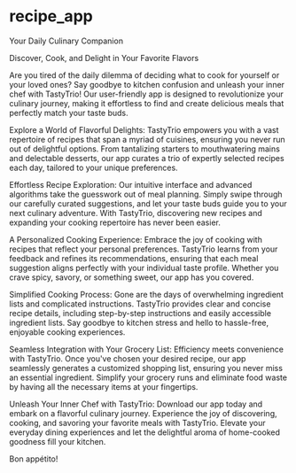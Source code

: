 # recipe_app

Your Daily Culinary Companion

Discover, Cook, and Delight in Your Favorite Flavors

Are you tired of the daily dilemma of deciding what to cook for yourself or your loved ones? Say goodbye to kitchen confusion and unleash your inner chef with TastyTrio! Our user-friendly app is designed to revolutionize your culinary journey, making it effortless to find and create delicious meals that perfectly match your taste buds.

Explore a World of Flavorful Delights:
TastyTrio empowers you with a vast repertoire of recipes that span a myriad of cuisines, ensuring you never run out of delightful options. From tantalizing starters to mouthwatering mains and delectable desserts, our app curates a trio of expertly selected recipes each day, tailored to your unique preferences.

Effortless Recipe Exploration:
Our intuitive interface and advanced algorithms take the guesswork out of meal planning. Simply swipe through our carefully curated suggestions, and let your taste buds guide you to your next culinary adventure. With TastyTrio, discovering new recipes and expanding your cooking repertoire has never been easier.

A Personalized Cooking Experience:
Embrace the joy of cooking with recipes that reflect your personal preferences. TastyTrio learns from your feedback and refines its recommendations, ensuring that each meal suggestion aligns perfectly with your individual taste profile. Whether you crave spicy, savory, or something sweet, our app has you covered.

Simplified Cooking Process:
Gone are the days of overwhelming ingredient lists and complicated instructions. TastyTrio provides clear and concise recipe details, including step-by-step instructions and easily accessible ingredient lists. Say goodbye to kitchen stress and hello to hassle-free, enjoyable cooking experiences.

Seamless Integration with Your Grocery List:
Efficiency meets convenience with TastyTrio. Once you've chosen your desired recipe, our app seamlessly generates a customized shopping list, ensuring you never miss an essential ingredient. Simplify your grocery runs and eliminate food waste by having all the necessary items at your fingertips.

Unleash Your Inner Chef with TastyTrio:
Download our app today and embark on a flavorful culinary journey. Experience the joy of discovering, cooking, and savoring your favorite meals with TastyTrio. Elevate your everyday dining experiences and let the delightful aroma of home-cooked goodness fill your kitchen.

Bon appétito!
